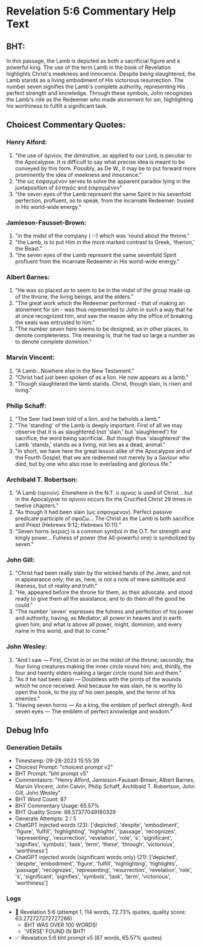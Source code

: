 # Revelation 5:6 Commentary Help Text

## BHT:
In this passage, the Lamb is depicted as both a sacrificial figure and a powerful king. The use of the term Lamb in the book of Revelation highlights Christ's meekness and innocence. Despite being slaughtered, the Lamb stands as a living embodiment of His victorious resurrection. The number seven signifies the Lamb's complete authority, representing His perfect strength and knowledge. Through these symbols, John recognizes the Lamb's role as the Redeemer who made atonement for sin, highlighting his worthiness to fulfill a significant task.

## Choicest Commentary Quotes:
### Henry Alford:
1. "the use of ἀρνίον, the diminutive, as applied to our Lord, is peculiar to the Apocalypse. It is difficult to say what precise idea is meant to be conveyed by this form. Possibly, as De W., it may be to put forward more prominently the idea of meekness and innocence."
2. "the ὡς ἐσφαγμένον serves to solve the apparent paradox lying in the juxtaposition of ἑστηκός and ἐσφαγμένον"
3. "the seven eyes of the Lamb represent the same Spirit in his sevenfold perfection, profluent, so to speak, from the incarnate Redeemer: busied in His world-wide energy."

### Jamieson-Fausset-Brown:
1. "in the midst of the company ( :-) which was 'round about the throne."
2. "the Lamb, is to put Him in the more marked contrast to Greek, 'therion,' the Beast."
3. "the seven eyes of the Lamb represent the same sevenfold Spirit profluent from the incarnate Redeemer in His world-wide energy."

### Albert Barnes:
1. "He was so placed as to seem to be in the midst of the group made up of the throne, the living beings, and the elders."
2. "The great work which the Redeemer performed - that of making an atonement for sin - was thus represented to John in such a way that he at once recognized him, and saw the reason why the office of breaking the seals was entrusted to him."
3. "The number seven here seems to be designed, as in other places, to denote completeness. The meaning is, that he had so large a number as to denote complete dominion."

### Marvin Vincent:
1. "A Lamb...Nowhere else in the New Testament." 
2. "Christ had just been spoken of as a lion. He now appears as a lamb."
3. "Though slaughtered the lamb stands. Christ, though slain, is risen and living."

### Philip Schaff:
1. "The Seer had been told of a lion, and he beholds a lamb."
2. "The 'standing' of the Lamb is deeply important. First of all we may observe that it is as slaughtered (not 'slain,' but 'slaughtered') for sacrifice, the word being sacrificial...But though thus 'slaughtered' the Lamb 'stands,' stands as a living, not lies as a dead, animal."
3. "In short, we have here the great lesson alike of the Apocalypse and of the Fourth Gospel, that we are redeemed not merely by a Saviour who died, but by one who also rose to everlasting and glorious life."

### Archibald T. Robertson:
1. "A Lamb (αρνιον). Elsewhere in the N.T. ο αμνος is used of Christ... but in the Apocalypse το αρνιον occurs for the Crucified Christ 29 times in twelve chapters." 
2. "As though it had been slain (ως εσφαγμενον). Perfect passive predicate participle of σφαζω... The Christ as the Lamb is both sacrifice and Priest (Hebrews 9:12; Hebrews 10:11)."
3. "Seven horns (κερας) is a common symbol in the O.T. for strength and kingly power... Fulness of power (the All-powerful one) is symbolized by seven."

### John Gill:
1. "Christ had been really slain by the wicked hands of the Jews, and not in appearance only; the as, here, is not a note of mere similitude and likeness, but of reality and truth."
2. "He, appeared before the throne for them, as their advocate, and stood ready to give them all the assistance, and to do them all the good he could."
3. "The number 'seven' expresses the fulness and perfection of his power and authority, having, as Mediator, all power in heaves and in earth given him; and what is above all power, might, dominion, and every name in this world, and that to come."

### John Wesley:
1. "And I saw — First, Christ in or on the midst of the throne; secondly, the four living creatures making the inner circle round him; and, thirdly, the four and twenty elders making a larger circle round him and them."
2. "As if he had been slain — Doubtless with the prints of the wounds which he once received. And because he was slain, he is worthy to open the book, to the joy of his own people, and the terror of his enemies."
3. "Having seven horns — As a king, the emblem of perfect strength. And seven eyes — The emblem of perfect knowledge and wisdom."


## Debug Info
### Generation Details
- Timestamp: 09-28-2023 15:55:39
- Choicest Prompt: "choicest prompt v2"
- BHT Prompt: "bht prompt v5"
- Commentators: "Henry Alford, Jamieson-Fausset-Brown, Albert Barnes, Marvin Vincent, John Calvin, Philip Schaff, Archibald T. Robertson, John Gill, John Wesley"
- BHT Word Count: 87
- BHT Commentary Usage: 65.57%
- BHT Quality Score: 88.57377049180329
- Generate Attempts: 2 / 5
- ChatGPT injected words (23):
	['depicted', 'despite', 'embodiment', 'figure', 'fulfill', 'highlighting', 'highlights', 'passage', 'recognizes', 'representing', 'resurrection', 'revelation', 'role', 's', 'significant', 'signifies', 'symbols', 'task', 'term', 'these', 'through', 'victorious', 'worthiness']
- ChatGPT injected words (significant words only) (21):
	['depicted', 'despite', 'embodiment', 'figure', 'fulfill', 'highlighting', 'highlights', 'passage', 'recognizes', 'representing', 'resurrection', 'revelation', 'role', 's', 'significant', 'signifies', 'symbols', 'task', 'term', 'victorious', 'worthiness']

### Logs
- 🔄 Revelation 5:6 (attempt 1, 114 words, 72.73% quotes, quality score: 63.272727272727266) 
	- BHT WAS OVER 100 WORDS! 
	- 'VERSE' FOUND IN BHT!
- ✅ Revelation 5:6 bht prompt v5 (87 words, 65.57% quotes)